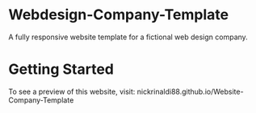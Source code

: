 # Webdesign-Company-Template
A fully responsive website template for a fictional web design company.

# Getting Started
To see a preview of this website, visit: nickrinaldi88.github.io/Website-Company-Template
